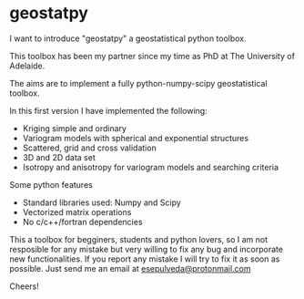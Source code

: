 geostatpy
=========

I want to introduce "geostatpy" a geostatistical python toolbox.

This toolbox has been my partner since my time as PhD at The University of Adelaide.

The aims are to implement a fully python-numpy-scipy geostatistical toolbox. 

In this first version I have implemented the following:

* Kriging simple and ordinary
* Variogram models with spherical and exponential structures
* Scattered, grid and cross validation
* 3D and 2D data set
* Isotropy and anisotropy for variogram models and searching criteria

Some python features
* Standard libraries used: Numpy and Scipy
* Vectorized matrix operations
* No c/c++/fortran dependencies

This a toolbox for begginers, students and python lovers, so I am not resposible for any mistake but very willing to fix any bug and incorporate new functionalities. If you report any mistake I will try to fix it as soon as possible. Just send me an email at esepulveda@protonmail.com

Cheers!


